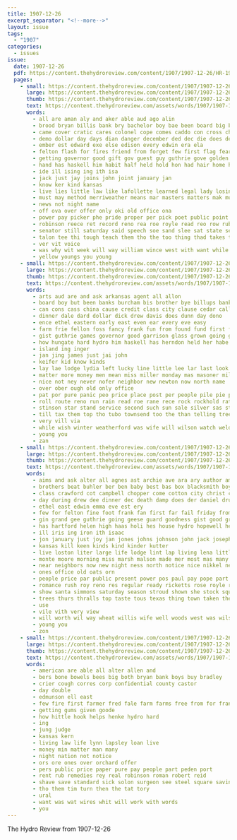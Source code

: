 ```yaml
---
title: 1907-12-26
excerpt_separator: "<!--more-->"
layout: issue
tags:
  - "1907"
categories:
  - issues
issue:
  date: 1907-12-26
  pdf: https://content.thehydroreview.com/content/1907/1907-12-26/HR-1907-12-26.pdf
  pages:
    - small: https://content.thehydroreview.com/content/1907/1907-12-26/small/HR-1907-12-26-01.jpg
      large: https://content.thehydroreview.com/content/1907/1907-12-26/large/HR-1907-12-26-01.jpg
      thumb: https://content.thehydroreview.com/content/1907/1907-12-26/thumbnails/HR-1907-12-26-01.jpg
      text: https://content.thehydroreview.com/assets/words/1907/1907-12-26/HR-1907-12-26-01.txt
      words:
        - all are aman aly and aker able aud ago alin
        - brood bryan billis bank bry bachelor boy bae been board big both busi but bankers brownlee banks bee bryen bill ballot balance best bart
        - came cover cratic cares colonel cope comes caddo con cross change certain christmas come can close county cotton call cause city cash camp
        - demo dollar day days dian danger december ded dec die does dee during
        - ember est edward exe else edison every edwin era ela
        - felton flash for fires friend from forget few first flag fear
        - getting governor good gift gov guest guy guthrie gove golden
        - hand has haskell him habit half held hold hon had hair home hard homa her human hydro hoch hee heart house
        - ide ill ising ing ith isa
        - jack just jay joins john joint january jan
        - know ker kind kansas
        - live lies little law like lafollette learned legal lady losing lines land lace life love lahoma last lis less
        - must may method merriweather means mar masters matters mak much matter mares myers mus man more money members most miss mules manners made milton men meek march mere
        - news not night name
        - off ova over offer only oki old office ona
        - power pay picker phe pride proper per pick poet public point para plan people poor pun parlor plain pat payment panic politi present paden pad pretty purdy pas
        - robinson reece ret record reno rea roe royle read reo row ruble rae roy
        - senator still saturday said speech soe sand slee sat state see she seah season sons southern stock such side states san sale suit silence selling srey sus session sir
        - talon tee thi tough teach them tho the too thing thad takes thro than tor take try tine tax talk times
        - ver vit voice
        - was why wit week will way william wince west with want while well wing wil write world
        - yellow youngs you young
    - small: https://content.thehydroreview.com/content/1907/1907-12-26/small/HR-1907-12-26-02.jpg
      large: https://content.thehydroreview.com/content/1907/1907-12-26/large/HR-1907-12-26-02.jpg
      thumb: https://content.thehydroreview.com/content/1907/1907-12-26/thumbnails/HR-1907-12-26-02.jpg
      text: https://content.thehydroreview.com/assets/words/1907/1907-12-26/HR-1907-12-26-02.txt
      words:
        - arts aud are and ask arkansas agent all allon
        - board boy but been banks burcham bis brother bye billups bank both buy byes bradle bery back burden business buggy birden bring body bound bill bans bell
        - can cons cass china cause credit class city clause cedar call cancer corn clock charles come cashier christmas char comes chair charlie cases
        - dinner dale dard dollar dick drew davis does dunn day dono
        - ence ethel eastern early east even ear every eve easy
        - farm frie fellon foss fancy frank fun from found fund first friends front force for forget
        - gist guthrie games governor good garrison glass grown going geary
        - how hungate hard hydro him haskell has herndon held her habe hoy home henke had hundred hand holiday happy holy
        - island ing inger
        - jan jing james just jai john
        - keifer kid know kinds
        - lay lae lodge lydia left lucky line little lee lar last look large let
        - matter more money men mean miss miller monday mas masoner mill mon match mer man mail
        - nice not ney never nofer neighbor new newton now north name
        - over ober ough old only office
        - pat por pure panic peo price place post per people pile pie piles
        - roll route reno run rain read roe rane rece rock rockhold rates
        - stinson star stand service second such sun sale silver sas stock sis surprise special short seven school sund sam standard sup saturday sherman scott state
        - till tax them top tho tubo townsend too the than telling tree tell town trip taylor trad
        - very vill via
        - while wish winter weatherford was wife will wilson watch weldon wile went woods well ware work with want
        - young you
        - zan
    - small: https://content.thehydroreview.com/content/1907/1907-12-26/small/HR-1907-12-26-03.jpg
      large: https://content.thehydroreview.com/content/1907/1907-12-26/large/HR-1907-12-26-03.jpg
      thumb: https://content.thehydroreview.com/content/1907/1907-12-26/thumbnails/HR-1907-12-26-03.jpg
      text: https://content.thehydroreview.com/assets/words/1907/1907-12-26/HR-1907-12-26-03.txt
      words:
        - aims and ask alter all agnes ast archie ave ara ary author american are
        - brothers beat buhler ber ben baby best bas box blacksmith boy bowls bully bellville burg black busi broom brilliant big both been bea bring blaine boll butter brother
        - class crawford cot campbell chopper come cotton city christ christmas claus cousins chris cordell cristo came cash call creek chloe church car collins charles chu corn clara
        - day during drew dee dinner dec death damp does der daniel drummond daughter door days
        - ethel east edwin emma eve est ery
        - few for felton fine foot frank fan first far fail friday from friends finder farm fall
        - gin grand gee guthrie going geese guard goodness gist good group
        - has hartford helen high haas holi hes house hydro hopewell henry had herford hands hester horse hardware herndon him her hedgecock home
        - ill iris ing iron ith isaac
        - jon january just joy jan jones johns johnson john jack joseph joe jin
        - kansas kill keen kinds kind kinder kutter
        - live loston liter large life lodge lint lap living lena little lady lacy left lydia last lot
        - monte moore morning miss marsh malson made mer most mas many moo man myers mens market monday morgan mule milton means mabel mollie magi miller miles
        - near neighbors now new night ness north notice nice nikkel newton not
        - ones office old oats orn
        - people price par public present power pos paul pay pope part pond place poor plate
        - romance rush roy reno res regular ready ricketts rose royle rome road rand ruck
        - show santa simmons saturday season stroud shown she stock square smith shaw sat south slagell shelton school see suit still ship self sick sie sister saving sunday such sant sam store sale standing ster stead service
        - trees thurs thralls top taste tous texas thing town taken the towns thorn ton thi
        - use
        - vile vith very view
        - will worth wil way wheat willis wife well woods west was wilson went weare writer with weatherford wiese wait william warren webb want wit wish walter week wie
        - young you
        - zon
    - small: https://content.thehydroreview.com/content/1907/1907-12-26/small/HR-1907-12-26-04.jpg
      large: https://content.thehydroreview.com/content/1907/1907-12-26/large/HR-1907-12-26-04.jpg
      thumb: https://content.thehydroreview.com/content/1907/1907-12-26/thumbnails/HR-1907-12-26-04.jpg
      text: https://content.thehydroreview.com/assets/words/1907/1907-12-26/HR-1907-12-26-04.txt
      words:
        - american are able all alter allen and
        - bers bone bowels bees big both bryan bank boys buy bradley
        - crier cough corres corp confidential county castor
        - day double
        - edmunson ell east
        - few fire first farmer fred fale farm farms free from for frank fic
        - getting gums given goode
        - how hittle hook helps henke hydro hard
        - ing
        - jung judge
        - kansas kern
        - living law life lynn lapsley loan live
        - money min matter man many
        - night nation not notice
        - ors ore ones over orchard offer
        - pers public price paper pure pay people part peden port
        - rent rub remedies rey real robinson roman robert reid
        - shave save standard sick solon surgeon see steel square saving stem sale state stand special states sell
        - tho them tim turn then the tat tory
        - ural
        - want was wat wires whit will work with words
        - you
---
```


The Hydro Review from 1907-12-26

<!--more-->

